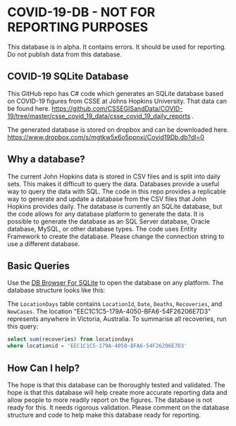 # COVID-19-DB - NOT FOR REPORTING PURPOSES

This database is in alpha. It contains errors. It should be used for reporting. Do not publish data from this database.

## COVID-19 SQLite Database 
This GitHub repo has C# code which generates an SQLite database based on COVID-19 figures from CSSE at Johns Hopkins University. That data can be found here.
https://github.com/CSSEGISandData/COVID-19/tree/master/csse_covid_19_data/csse_covid_19_daily_reports . 

The generated database is stored on dropbox and can be downloaded here.
https://www.dropbox.com/s/mgtkw5x6o5ppnxi/Covid19Db.db?dl=0

## Why a database?
The current John Hopkins data is stored in CSV files and is split into daily sets. This makes it difficult to query the data. Databases provide a useful way to query the data with SQL. The code in this repo provides a replicable way to generate and update a database from the CSV files that John Hopkins provides daily. The database is currently an SQLite database, but the code allows for any database platform to generate the data. It is possible to generate the database as an SQL Server database, Oracle database, MySQL, or other database types. The code uses Entity Framework to create the database. Please change the connection string to use a different database.

## Basic Queries
Use the [DB Browser For SQLite](https://sqlitebrowser.org/) to open the database on any platform. The database structure looks like this:


The `LocationDays` table contains `LocationId`, `Date`, `Deaths`, `Recoveries`, and `NewCases`. The location "EEC1C1C5-179A-4050-BFA6-54F26206E7D3" represents anywhere in Victoria, Australia. To summarise all recoveries, run this query:

```sql
select sum(recoveries) from locationdays 
where locationid = 'EEC1C1C5-179A-4050-BFA6-54F26206E7D3' 
```

## How  Can I help?

The hope is that this database can be thoroughly tested and validated. The hope is that this database will help create more accurate reporting data and allow people to more readily report on the figures. The database is not ready for this. It needs rigorous validation. Please comment on the database structure and code to help make this database ready for reporting.